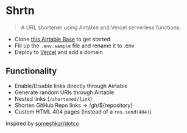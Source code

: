 # Shrtn

> A URL shortener using Airtable and Vercel serverless functions.

- Clone [this Airtable Base](https://airtable.com/shrefiKHOJcj1qBnp) to get started
- Fill up the `.env.sample` file and rename it to .env
- Deploy to [Vercel](https://vercel.com) and add a domain

## Functionality

- Enable/Disable links directly through Airtable
- Generate random URIs through Airtable
- Nested links (`/shortened/link`)
- Shorten GitHub Repo links -> /gh/${repository}
- Custom HTML 404 pages (instead of a `res.send(404)`)

Inspired by [someshkar/dotco](https://github.com/someshkar/dotco)
